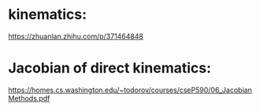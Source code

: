 # kinematics:
https://zhuanlan.zhihu.com/p/371464848

# Jacobian of direct kinematics:
https://homes.cs.washington.edu/~todorov/courses/cseP590/06_JacobianMethods.pdf
